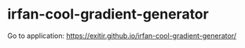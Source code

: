 # irfan-cool-gradient-generator

Go to application: https://exitir.github.io/irfan-cool-gradient-generator/
